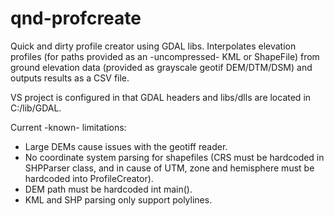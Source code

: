 # qnd-profcreate
Quick and dirty profile creator using GDAL libs.
Interpolates elevation profiles (for paths provided as an -uncompressed- KML or ShapeFile) from ground elevation data (provided as grayscale geotif DEM/DTM/DSM) and outputs results as a CSV file.



VS project is configured in that GDAL headers and libs/dlls are located in C:/lib/GDAL.

Current -known- limitations:
- Large DEMs cause issues with the geotiff reader.
- No coordinate system parsing for shapefiles (CRS must be hardcoded in SHPParser class, and in cause of UTM, zone and hemisphere must be hardcoded into ProfileCreator).
- DEM path must be hardcoded int main().
- KML and SHP parsing only support polylines.